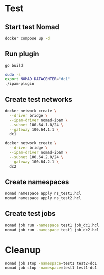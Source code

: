 # Test
## Start test Nomad
```bash
docker compose up -d
```

## Run plugin
```bash
go build

sudo -s
export NOMAD_DATACENTER="dc1"
./ipam-plugin
```

## Create test networks
```bash
docker network create \
  --driver bridge \
  --ipam-driver nomad-ipam \
  --subnet 100.64.1.0/24 \
  --gateway 100.64.1.1 \
  dc1

docker network create \
  --driver bridge \
  --ipam-driver nomad-ipam \
  --subnet 100.64.2.0/24 \
  --gateway 100.64.2.1 \
  dc2
```

## Create namespaces
```bash
nomad namespace apply ns_test1.hcl
nomad namespace apply ns_test2.hcl
```

## Create test jobs
```bash
nomad job run -namespace test1 job_dc1.hcl
nomad job run -namespace test1 job_dc2.hcl
```

# Cleanup
```bash
nomad job stop -namespace=test1 test2-dc1
nomad job stop -namespace=test1 test1-dc1
```
